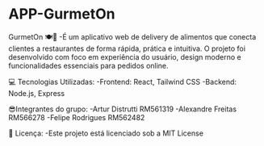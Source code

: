 # APP-GurmetOn
GurmetOn 🍽️🚀
-É um aplicativo web de delivery de alimentos que conecta clientes a restaurantes de forma rápida, prática e intuitiva. O projeto foi desenvolvido com foco em experiência do usuário, design moderno e funcionalidades essenciais para pedidos online.

💻 Tecnologias Utilizadas:
-Frontend: React, Tailwind CSS
-Backend: Node.js, Express

😎Integrantes do grupo:
-Artur Distrutti RM561319
-Alexandre Freitas RM566278
-Felipe Rodrigues RM562482

📄 Licença:
-Este projeto está licenciado sob a MIT License